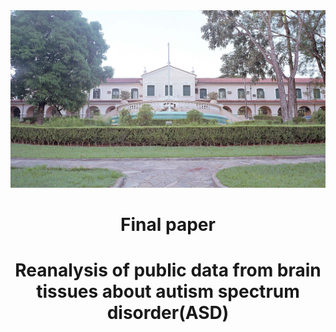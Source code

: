 <section align="center">
  <img src="https://github.com/girordo/TCC/blob/master/assets/img/fmrp.jpg" alt="Faculdade de Medicina de Ribeirão Preto">
</section>

<h1 align="center">Final paper</h1>

<h1 align="center">Reanalysis of public data from brain tissues about autism spectrum disorder(ASD)</h1>
